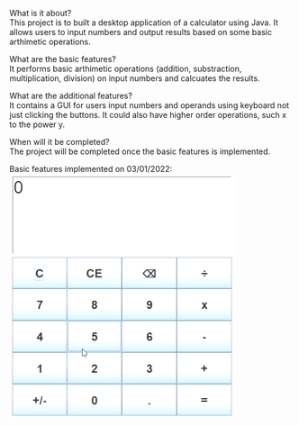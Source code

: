 What is it about?<br />
This project is to built a desktop application of a calculator using Java. It allows users to input numbers and output
results based on some basic arthimetic operations.

What are the basic features?<br />
It performs basic arthimetic operations (addition, substraction, multiplication, division) on input numbers and
calcuates the results.

What are the additional features?<br />
It contains a GUI for users input numbers and operands using keyboard not just clicking the buttons. It could also have
higher order operations, such x to the power y.

When will it be completed?<br />
The project will be completed once the basic features is implemented.

Basic features implemented on 03/01/2022:<br />
![](calculator_demo.gif)